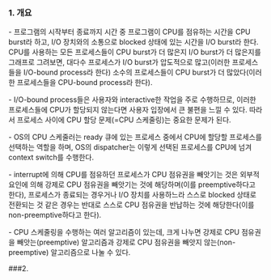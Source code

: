 ### 1. 개요

\- 프로그램의 시작부터 종료까지 시간 중 프로그램이 CPU를 점유하는 시간을 CPU burst라 하고, I/O 장치와의 소통으로 blocked 상태에 있는 시간을 I/O burst라 한다. CPU를 사용하는 모든 프로세스들이 CPU burst가 더 많은지 I/O burst가 더 많은지를 그래프로 그려보면, 대다수 프로세스가 I/O burst가 압도적으로 많고(이러한 프로세스들을 I/O-bound process라 한다) 소수의 프로세스들이 CPU burst가 더 많았다(이러한 프로세스들을 CPU-bound process라 한다). 

\- I/O-bound process들은 사용자와 interactive한 작업을 주로 수행하므로, 이러한 프로세스들에 CPU가 할당되지 않는다면 사용자 입장에서 큰 불편을 느낄 수 있다. 따라서 프로세스 사이에 CPU 할당 문제(=CPU 스케줄링)는 중요한 문제가 된다.

\- OS의 CPU 스케줄러는 ready 큐에 있는 프로세스 중에서 CPU에 할당할 프로세스를 선택하는 역할을 하며, OS의 dispatcher는 이렇게 선택된 프로세스를 CPU에 넘겨 context switch를 수행한다.

\- interrupt에 의해 CPU를 점유하던 프로세스가 CPU 점유권을 빼앗기는 것은 외부적 요인에 의해 강제로 CPU 점유권을 빼앗기는 것에 해당하며(이를 preemptive하다고 한다), 프로세스가 종료되는 경우거나 I/O 장치를 사용하느라 스스로 blocked 상태로 전환되는 것 같은 경우는 반대로 스스로 CPU 점유권을 반납하는 것에 해당한다(이를 non-preemptive하다고 한다).

\- CPU 스케줄링을 수행하는 여러 알고리즘이 있는데, 크게 나누면 강제로 CPU 점유권을 빼앗는(preemptive) 알고리즘과 강제로 CPU 점유권을 빼앗지 않는(non-preemptive) 알고리즘으로 나눌 수 있다.

###2. 